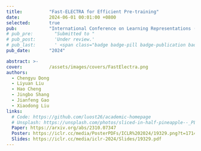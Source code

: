 ```yaml
---
title:          "Fast-ELECTRA for Efficient Pre-training"
date:           2024-06-01 00:01:00 +0800
selected:       true
pub:            "International Conference on Learning Representations (ICLR)"
# pub_pre:        "Submitted to "
# pub_post:       'Under review.'
# pub_last:       ' <span class="badge badge-pill badge-publication badge-success">Spotlight</span>'
pub_date:       "2024"

abstract: >-
cover:          /assets/images/covers/FastElectra.png
authors:
  - Chengyu Dong
  - Liyuan Liu
  - Hao Cheng
  - Jingbo Shang
  - Jianfeng Gao
  - Xiaodong Liu
links:
  # Code: https://github.com/luost26/academic-homepage
  # Unsplash: https://unsplash.com/photos/sliced-in-half-pineapple--_PLJZmHZzk
  Paper: https://arxiv.org/abs/2310.07347
  Poster: https://iclr.cc/media/PosterPDFs/ICLR%202024/19329.png?t=1714973950.6062474
  Slides: https://iclr.cc/media/iclr-2024/Slides/19329.pdf
---
```

